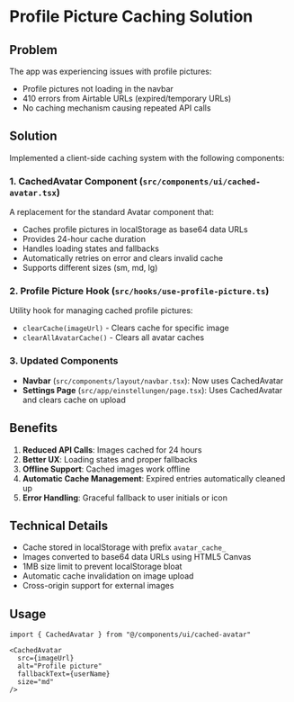 # Profile Picture Caching Solution

## Problem

The app was experiencing issues with profile pictures:
- Profile pictures not loading in the navbar
- 410 errors from Airtable URLs (expired/temporary URLs)
- No caching mechanism causing repeated API calls

## Solution

Implemented a client-side caching system with the following components:

### 1. CachedAvatar Component (`src/components/ui/cached-avatar.tsx`)

A replacement for the standard Avatar component that:
- Caches profile pictures in localStorage as base64 data URLs
- Provides 24-hour cache duration
- Handles loading states and fallbacks
- Automatically retries on error and clears invalid cache
- Supports different sizes (sm, md, lg)

### 2. Profile Picture Hook (`src/hooks/use-profile-picture.ts`)

Utility hook for managing cached profile pictures:
- `clearCache(imageUrl)` - Clears cache for specific image
- `clearAllAvatarCache()` - Clears all avatar caches

### 3. Updated Components

- **Navbar** (`src/components/layout/navbar.tsx`): Now uses CachedAvatar
- **Settings Page** (`src/app/einstellungen/page.tsx`): Uses CachedAvatar and clears cache on upload

## Benefits

1. **Reduced API Calls**: Images cached for 24 hours
2. **Better UX**: Loading states and proper fallbacks  
3. **Offline Support**: Cached images work offline
4. **Automatic Cache Management**: Expired entries automatically cleaned up
5. **Error Handling**: Graceful fallback to user initials or icon

## Technical Details

- Cache stored in localStorage with prefix `avatar_cache_`
- Images converted to base64 data URLs using HTML5 Canvas
- 1MB size limit to prevent localStorage bloat
- Automatic cache invalidation on image upload
- Cross-origin support for external images

## Usage

```tsx
import { CachedAvatar } from "@/components/ui/cached-avatar"

<CachedAvatar 
  src={imageUrl}
  alt="Profile picture"
  fallbackText={userName}
  size="md"
/>
``` 
